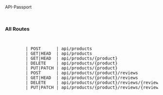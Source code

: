 API-Passport

<br>
<h3>All Routes</h3>
<br>

<pre>
        | POST      | api/products                            | insert products | authentication is required
        | GET|HEAD  | api/products                            | get all products
        | GET|HEAD  | api/products/{product}                  | get single product
        | DELETE    | api/products/{product}                  | delete single product | authentication is required
        | PUT|PATCH | api/products/{product}                  | update your single product | authentication is required
        | POST      | api/products/{product}/reviews          | post review belong to product | authentication is required
        | GET|HEAD  | api/products/{product}/reviews          | get product reviews
        | DELETE    | api/products/{product}/reviews/{review} | delete single review | authentication is required
        | PUT|PATCH | api/products/{product}/reviews/{review} | update your single review | authentication is required

</pre>
